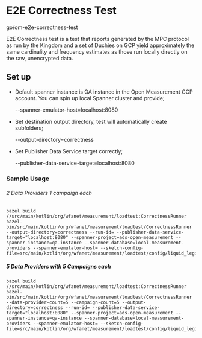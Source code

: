 # E2E Correctness Test

go/om-e2e-correctness-test

E2E Correctness test is a test that reports generated by the MPC protocol as run
by the Kingdom and a set of Duchies on GCP yield approximately the same
cardinality and frequency estimates as those run locally directly on the raw,
unencrypted data.

## Set up

*   Default spanner instance is QA instance in the Open Measurement GCP account.
    You can spin up local Spanner cluster and provide;

    --spanner-emulator-host=localhost:8080

*   Set destination output directory, test will automatically create subfolders;

    --output-directory=correctness

*   Set Publisher Data Service target correctly;

    --publisher-data-service-target=localhost:8080

### Sample Usage

###### 2 Data Providers 1 campaign each

```
bazel build //src/main/kotlin/org/wfanet/measurement/loadtest:CorrectnessRunner
bazel-bin/src/main/kotlin/org/wfanet/measurement/loadtest/CorrectnessRunner --output-directory=correctness --run-id= --publisher-data-service-target="localhost:8080" --spanner-project=ads-open-measurement --spanner-instance=qa-instance --spanner-database=local-measurement-providers --spanner-emulator-host= --sketch-config-file=src/main/kotlin/org/wfanet/measurement/loadtest/config/liquid_legions_sketch_config.textproto
```

##### 5 Data Providers with 5 Campaigns each

```
bazel build //src/main/kotlin/org/wfanet/measurement/loadtest:CorrectnessRunner
bazel-bin/src/main/kotlin/org/wfanet/measurement/loadtest/CorrectnessRunner --data-provider-count=5 --campaign-count=5 --output-directory=correctness --run-id= --publisher-data-service-target="localhost:8080" --spanner-project=ads-open-measurement --spanner-instance=qa-instance --spanner-database=local-measurement-providers --spanner-emulator-host= --sketch-config-file=src/main/kotlin/org/wfanet/measurement/loadtest/config/liquid_legions_sketch_config.textproto
```
